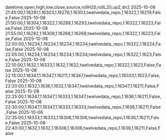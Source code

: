 datetime,open,high,low,close,source,rollH20,rollL20,up2,dn2
2025-10-08 21:45:00,1.16281,1.16303,1.16276,1.16303,twelvedata_repo,1.16322,1.16219,False,False
2025-10-08 21:50:00,1.16304,1.16322,1.16289,1.16293,twelvedata_repo,1.16322,1.16223,False,False
2025-10-08 21:55:00,1.16292,1.16308,1.16268,1.16268,twelvedata_repo,1.16322,1.16223,False,False
2025-10-08 22:00:00,1.16234,1.16234,1.16234,1.16234,twelvedata_repo,1.16322,1.16224,False,False
2025-10-08 22:05:00,1.16234,1.16234,1.16234,1.16234,twelvedata_repo,1.16322,1.1623,False,False
2025-10-08 22:10:00,1.1632,1.16333,1.1632,1.1632,twelvedata_repo,1.16322,1.1623,False,False
2025-10-08 22:15:00,1.16347,1.16347,1.16211,1.16347,twelvedata_repo,1.16333,1.1623,False,False
2025-10-08 22:20:00,1.1632,1.1636,1.1632,1.16347,twelvedata_repo,1.16347,1.16211,False,False
2025-10-08 22:25:00,1.16347,1.16347,1.16333,1.16347,twelvedata_repo,1.1636,1.16211,False,False
2025-10-08 22:30:00,1.16347,1.16347,1.16333,1.16333,twelvedata_repo,1.1636,1.16211,False,False
2025-10-08 22:35:00,1.16333,1.16333,1.16306,1.16306,twelvedata_repo,1.1636,1.16211,False,False
2025-10-08 22:40:00,1.1632,1.1632,1.16306,1.16306,twelvedata_repo,1.1636,1.16211,False,False
